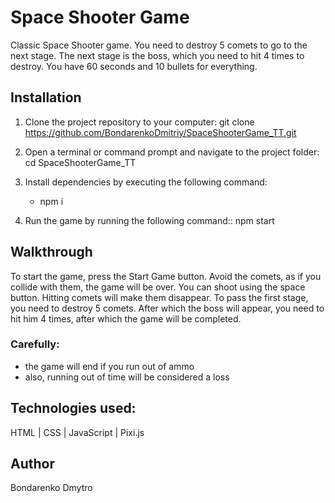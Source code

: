# Space Shooter Game

Classic Space Shooter game.
You need to destroy 5 comets to go to the next stage.
The next stage is the boss, which you need to hit 4 times to destroy.
You have 60 seconds and 10 bullets for everything.

## Installation

1. Clone the project repository to your computer:
  git clone https://github.com/BondarenkoDmitriy/SpaceShooterGame_TT.git

2. Open a terminal or command prompt and navigate to the project folder:
  cd SpaceShooterGame_TT

3. Install dependencies by executing the following command:
    - npm i

4. Run the game by running the following command::
  npm start

## Walkthrough

To start the game, press the Start Game button.
Avoid the comets, as if you collide with them, the game will be over.
You can shoot using the space button. Hitting comets will make them disappear.
To pass the first stage, you need to destroy 5 comets.
After which the boss will appear, you need to hit him 4 times, after which the game will be completed.

### Carefully:
 - the game will end if you run out of ammo
 - also, running out of time will be considered a loss

## Technologies used:
HTML | CSS | JavaScript | Pixi.js

## Author
Bondarenko Dmytro
